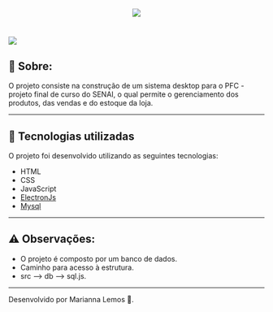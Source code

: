 <h1 align="center">
<img src="https://ik.imagekit.io/8opf9zhjfq/logo-p40_Hc64t1D_j.png">
</h1>

<h1>
<img src="src/git/p40-colchões.gif">
</h1>

## 📝 Sobre:

O projeto consiste na construção de um sistema desktop para o PFC - projeto final de curso do SENAI, o qual permite o gerenciamento dos produtos, das vendas e do estoque da loja. 

---

## 🚀 Tecnologias utilizadas

O projeto foi desenvolvido utilizando as seguintes tecnologias:

- HTML
- CSS
- JavaScript
- [ElectronJs](https://www.electronjs.org/)
- [Mysql](https://www.mysql.com/)

---

## ⚠ Observações:

- O projeto é composto por um banco de dados.
- Caminho para acesso à estrutura.
- src --> db --> sql.js.

---

Desenvolvido por Marianna Lemos 💛.